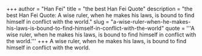 +++
author = "Han Fei"
title = "the best Han Fei Quote"
description = "the best Han Fei Quote: A wise ruler, when he makes his laws, is bound to find himself in conflict with the world."
slug = "a-wise-ruler-when-he-makes-his-laws-is-bound-to-find-himself-in-conflict-with-the-world"
quote = '''A wise ruler, when he makes his laws, is bound to find himself in conflict with the world.'''
+++
A wise ruler, when he makes his laws, is bound to find himself in conflict with the world.
